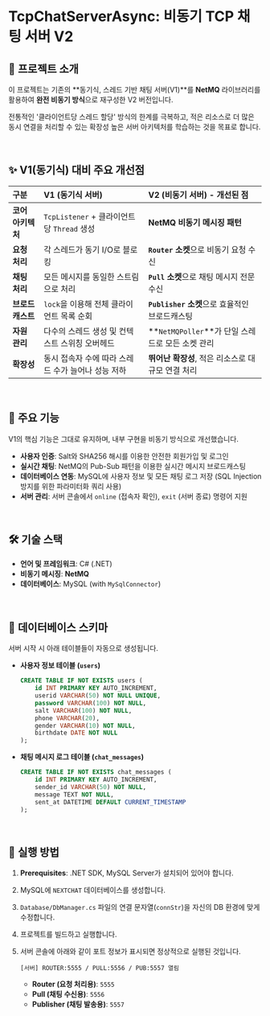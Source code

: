 # TcpChatServerAsync: 비동기 TCP 채팅 서버 V2

## 🚀 프로젝트 소개

이 프로젝트는 기존의 **동기식, 스레드 기반 채팅 서버(V1)**를 **NetMQ** 라이브러리를 활용하여 **완전 비동기 방식**으로 재구성한 V2 버전입니다.

전통적인 '클라이언트당 스레드 할당' 방식의 한계를 극복하고, 적은 리소스로 더 많은 동시 연결을 처리할 수 있는 확장성 높은 서버 아키텍처를 학습하는 것을 목표로 합니다.

<br>

## ✨ V1(동기식) 대비 주요 개선점

| 구분 | V1 (동기식 서버) | V2 (비동기 서버) - **개선된 점** |
| :--- | :--- | :--- |
| **코어 아키텍처** | `TcpListener` + 클라이언트당 `Thread` 생성 | **NetMQ 비동기 메시징 패턴** |
| **요청 처리** | 각 스레드가 동기 I/O로 블로킹 | **`Router` 소켓**으로 비동기 요청 수신 |
| **채팅 처리** | 모든 메시지를 동일한 스트림으로 처리 | **`Pull` 소켓**으로 채팅 메시지 전문 수신 |
| **브로드캐스트** | `lock`을 이용해 전체 클라이언트 목록 순회 | **`Publisher` 소켓**으로 효율적인 브로드캐스팅 |
| **자원 관리** | 다수의 스레드 생성 및 컨텍스트 스위칭 오버헤드 | **`NetMQPoller`**가 단일 스레드로 모든 소켓 관리 |
| **확장성** | 동시 접속자 수에 따라 스레드 수가 늘어나 성능 저하 | **뛰어난 확장성**, 적은 리소스로 대규모 연결 처리 |

<br>

## 📑 주요 기능

V1의 핵심 기능은 그대로 유지하며, 내부 구현을 비동기 방식으로 개선했습니다.

* **사용자 인증**: Salt와 SHA256 해시를 이용한 안전한 회원가입 및 로그인
* **실시간 채팅**: NetMQ의 Pub-Sub 패턴을 이용한 실시간 메시지 브로드캐스팅
* **데이터베이스 연동**: MySQL에 사용자 정보 및 모든 채팅 로그 저장 (SQL Injection 방지를 위한 파라미터화 쿼리 사용)
* **서버 관리**: 서버 콘솔에서 `online` (접속자 확인), `exit` (서버 종료) 명령어 지원

<br>

## 🛠️ 기술 스택

* **언어 및 프레임워크**: C# (.NET)
* **비동기 메시징**: **NetMQ**
* **데이터베이스**: MySQL (with `MySqlConnector`)

<br>

## 💾 데이터베이스 스키마

서버 시작 시 아래 테이블들이 자동으로 생성됩니다.

* **사용자 정보 테이블 (`users`)**
    ```sql
    CREATE TABLE IF NOT EXISTS users (
        id INT PRIMARY KEY AUTO_INCREMENT,
        userid VARCHAR(50) NOT NULL UNIQUE,
        password VARCHAR(100) NOT NULL,
        salt VARCHAR(100) NOT NULL,
        phone VARCHAR(20),
        gender VARCHAR(10) NOT NULL,
        birthdate DATE NOT NULL
    );
    ```
* **채팅 메시지 로그 테이블 (`chat_messages`)**
    ```sql
    CREATE TABLE IF NOT EXISTS chat_messages (
        id INT PRIMARY KEY AUTO_INCREMENT,
        sender_id VARCHAR(50) NOT NULL,
        message TEXT NOT NULL,
        sent_at DATETIME DEFAULT CURRENT_TIMESTAMP
    );
    ```

<br>

## 🚀 실행 방법

1.  **Prerequisites**: .NET SDK, MySQL Server가 설치되어 있어야 합니다.
2.  MySQL에 `NEXTCHAT` 데이터베이스를 생성합니다.
3.  `Database/DbManager.cs` 파일의 연결 문자열(`connStr`)을 자신의 DB 환경에 맞게 수정합니다.
4.  프로젝트를 빌드하고 실행합니다.
5.  서버 콘솔에 아래와 같이 포트 정보가 표시되면 정상적으로 실행된 것입니다.

    ```
    [서버] ROUTER:5555 / PULL:5556 / PUB:5557 열림
    ```

    * **Router (요청 처리용)**: `5555`
    * **Pull (채팅 수신용)**: `5556`
    * **Publisher (채팅 발송용)**: `5557`

